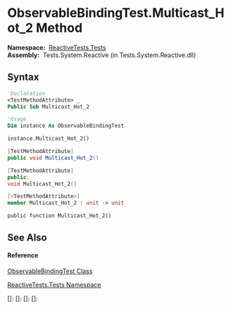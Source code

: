 # ObservableBindingTest.Multicast\_Hot\_2 Method

**Namespace:**  [ReactiveTests.Tests](ReactiveTests.Tests\ReactiveTests.Tests.md)  
**Assembly:**  Tests.System.Reactive (in Tests.System.Reactive.dll)

## Syntax

```vb
'Declaration
<TestMethodAttribute> _
Public Sub Multicast_Hot_2
```

```vb
'Usage
Dim instance As ObservableBindingTest

instance.Multicast_Hot_2()
```

```csharp
[TestMethodAttribute]
public void Multicast_Hot_2()
```

```c++
[TestMethodAttribute]
public:
void Multicast_Hot_2()
```

```fsharp
[<TestMethodAttribute>]
member Multicast_Hot_2 : unit -> unit 
```

```jscript
public function Multicast_Hot_2()
```

## See Also

#### Reference

[ObservableBindingTest Class](ObservableBindingTest\ObservableBindingTest.md)

[ReactiveTests.Tests Namespace](ReactiveTests.Tests\ReactiveTests.Tests.md)

[]: 
[]: 
[]: 
[]: 